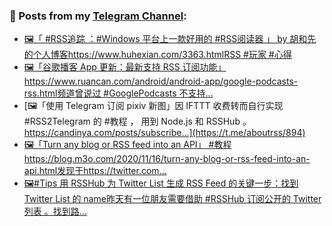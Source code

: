 ### 📰 Posts from my [Telegram Channel](https://t.me/s/aboutrss):
<!-- BLOG-POST-LIST:START -->
- [🖼「 #RSS追踪 ：#Windows 平台上一款好用的 #RSS阅读器 」 by 胡和先的个人博客https://www.huhexian.com/3363.htmlRSS #玩家 #心得](https://t.me/aboutrss/896)
- [🖼「谷歌播客 App 更新：最新支持 RSS 订阅功能」https://www.ruancan.com/android/android-app/google-podcasts-rss.html频道曾说过 #GooglePodcasts 不支持...](https://t.me/aboutrss/895)
- [🖼「使用 Telegram 订阅 pixiv 新图」因 IFTTT 收费转而自行实现 #RSS2Telegram 的 #教程 ， 用到 Node.js 和 RSSHub 。https://candinya.com/posts/subscribe...](https://t.me/aboutrss/894)
- [🖼「Turn any blog or RSS feed into an API」 #教程https://blog.m3o.com/2020/11/16/turn-any-blog-or-rss-feed-into-an-api.html发现于https://twitter.com...](https://t.me/aboutrss/893)
- [🖼#Tips 用 RSSHub 为 Twitter List 生成 RSS Feed 的关键一步：找到 Twitter List 的 name昨天有一位朋友需要借助 #RSSHub 订阅公开的 Twitter 列表 。找到路...](https://t.me/aboutrss/892)
<!-- BLOG-POST-LIST:END -->

<!--
**AboutRSS/AboutRSS** is a ✨ _special_ ✨ repository because its `README.md` (this file) appears on your GitHub profile.

Here are some ideas to get you started:

- 🔭 I’m currently working on ...
- 🌱 I’m currently learning ...
- 👯 I’m looking to collaborate on ...
- 🤔 I’m looking for help with ...
- 💬 Ask me about ...
- 📫 How to reach me: ...
- 😄 Pronouns: ...
- ⚡ Fun fact: ...
-->
